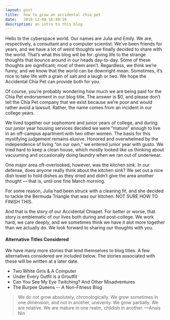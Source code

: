 ```yaml
---
layout: post
title:  how to grow an accidental chia pet
date:   2018-12-08 16:40:16
description: an intro to this blog
---
```


Hello to the cyberspace world. Our names are Julia and Emily. We are, respectively, a consultant and a computer scientist. We’ve been friends for years, and we have a lot of weird thoughts we finally decided to share with the world. That’s what this blog will be for: giving life to the strange thoughts that bounce around in our heads day-to-day. Some of these thoughts are significant; most of them aren’t. Regardless, we think we’re funny, and we know that the world can be downright mean. Sometimes, it’s nice to take life with a grain of salt and a laugh or two. We hope the Accidental Chia Pet can provide both for you. 

Of course, you’re probably wondering how much we are being paid for the Chia Pet endorsement in our blog title. The answer is $0, and please don’t tell the Chia Pet company that we exist because we’re poor and would rather avoid a lawsuit. Rather, the name comes from an incident in our college years. 

We lived together our sophomore and junior years of college, and during our junior year housing services decided we were “mature” enough to live in an off-campus apartment with two other women. The basis for this mystifying judgement remains elusive. Honored and overwhelmed by the independence of living “on our own,” we entered junior year with gusto. We tried hard to keep a clean house, which mostly looked like us thinking about vacuuming and occasionally doing laundry when we ran out of underwear. 

One major area oft-overlooked, however, was the kitchen sink. In our defense, does anyone really think about the kitchen sink? We set out a nice dish towel to hold dishes as they dried and didn’t give the area another thought — that is, until one fine March morning. 

For some reason, Julia had been struck with a cleaning fit, and she decided to tackle the Bermuda Triangle that was our kitchen. NOT SURE HOW TO FINISH THIS. 

And that is the story of our Accidental Chiapet. For better or worse, that story is emblematic of our lives both during and post-college. We work hard, we care deeply, and we sometimes think we have it alot more together than we actually do. We look forward to sharing our thoughts with you. 



#### Alternative Titles Considered
We have many more stories that lend themselves to blog titles. A few alternatives considered are included below. The stories associated with these will be written at a later date. 
<ul>
	<li>Two White Girls & A Computer</li>
	<li>Under Every Outfit is a Groutfit</li>
	<li>Can You See My Eye Twitching? And Other Misadventures</li>
	<li>The Burpee Queens -- A Non-Fitness Blog</li>
</ul>


<blockquote>
	We do not grow absolutely, chronologically. We grow sometimes in one dimension, and not in another, unevenly. We grow partially. We are relative. We are mature in one realm, childish in another. 
	—Anais Nin
</blockquote>

